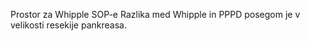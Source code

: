 Prostor za Whipple SOP-e
Razlika med Whipple in PPPD posegom je v velikosti resekije pankreasa.
<!--stackedit_data:
eyJoaXN0b3J5IjpbMTkyMzQxNzQzNF19
-->